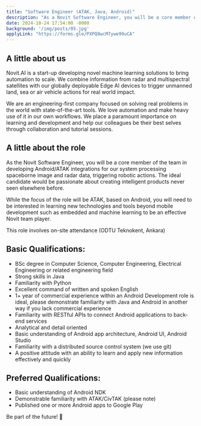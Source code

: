 ```yaml
---
title: "Software Engineer (ATAK, Java, Android)"
description: "As a Novit Software Engineer, you will be a core member of the team in developing Android/ATAK integrations for our system processing spaceborne image and radar data, triggering robotic actions. The ideal candidate would be passionate about creating intelligent products never seen elsewhere before. You must be a team player and deeply interested in learning new techologies and self-improving to succeed in this role. This role involves on-site attendance. (ODTU Teknokent, Ankara)"
date: 2024-10-24 17:54:00 -0000
background: '/img/posts/05.jpg'
applyLink: "https://forms.gle/PXPQ8wcM7ywe99uCA"
---
```


## A little about us

Novit.AI is a start-up developing novel machine learning solutions to bring automation to scale. We combine information from radar and multispectral satellites with our globally deployable Edge AI devices to trigger unmanned land, sea or air vehicle actions for real world impact.

We are an engineering-first company focused on solving real problems in the world with state-of-the-art tools. We love automation and make heavy use of it in our own workflows. We place a paramount importance on learning and development and help our colleagues be their best selves through collaboration and tutorial sessions.

## A little about the role

As the Novit Software Engineer, you will be a core member of the team in developing Android/ATAK integrations for our system processing spaceborne image and radar data, triggering robotic actions. The ideal candidate would be passionate about creating intelligent products never seen elsewhere before.

While the focus of the role will be ATAK, based on Android, you will need to be interested in learning new technologies and tools beyond mobile development such as embedded and machine learning to be an effective Novit team player.

This role involves on-site attendance (ODTU Teknokent, Ankara)

## Basic Qualifications:

* BSc degree in Computer Science, Computer Engineering, Electrical Engineering or related engineering field
* Strong skills in Java
* Familiarity with Python
* Excellent command of written and spoken English
* 1+ year of commercial experience within an Android Development role is ideal, please demonstrate familiarity with Java and Android in another way if you lack commercial experience
* Familiarity with RESTful APIs to connect Android applications to back-end services
* Analytical and detail oriented
* Basic understanding of Android app architecture, Android UI, Android Studio
* Familiarity with a distributed source control system (we use git)
* A positive attitude with an ability to learn and apply new information effectively and quickly

## Preferred Qualifications:

* Basic understanding of Android NDK
* Demonstrable familiarity with ATAK/CivTAK (please note)
* Published one or more Android apps to Google Play

Be part of the future! 🚀
